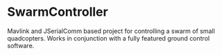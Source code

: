 # SwarmController
Mavlink and JSerialComm based project for controlling a swarm of small quadcopters. Works in conjunction with a fully featured ground control software.
